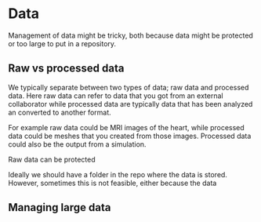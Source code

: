 # Data

Management of data might be tricky, both because data might be protected or too large to put in a repository. 

## Raw vs processed data
We typically separate between two types of data; raw data and processed data. Here raw data can refer to data that you got from an external collaborator while processed data are typically data that has been analyzed an converted to another format. 

For example raw data could be MRI images of the heart, while processed data could be meshes that you created from those images. 
Processed data could also be the output from a simulation. 

Raw data can be protected 

Ideally we should have a folder in the repo where the data is stored. However, sometimes this is not feasible, either because the data 

## Managing large data
